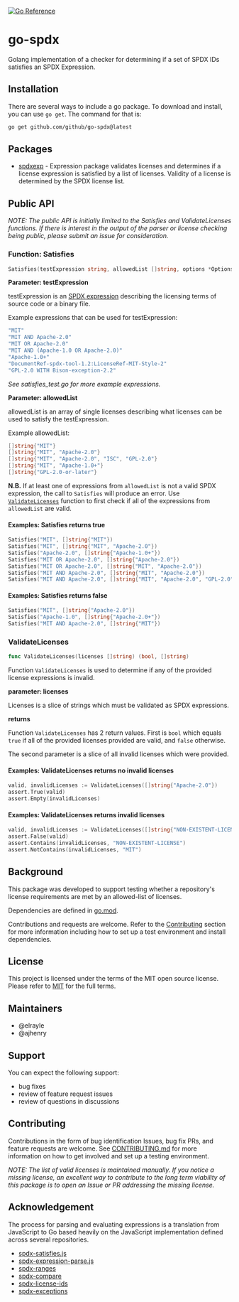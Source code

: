 [![Go Reference](https://pkg.go.dev/badge/github.com/github/go-spdx/v2@v2.1.2/spdxexp.svg)](https://pkg.go.dev/github.com/github/go-spdx/v2@v2.1.2/spdxexp)

# go-spdx

Golang implementation of a checker for determining if a set of SPDX IDs satisfies an SPDX Expression.

## Installation

There are several ways to include a go package.  To download and install, you can use `go get`.  The command for that is:

```sh
go get github.com/github/go-spdx@latest
```

## Packages

- [spdxexp](https://pkg.go.dev/github.com/github/go-spdx/spdxexp) - Expression package validates licenses and determines if a license expression is satisfied by a list of licenses. Validity of a license is determined by the SPDX license list.

## Public API

_NOTE: The public API is initially limited to the Satisfies and ValidateLicenses functions.  If
there is interest in the output of the parser or license checking being public, please submit an
issue for consideration._

### Function: Satisfies

```go
Satisfies(testExpression string, allowedList []string, options *Options)
```

**Parameter: testExpression**

testExpression is an [SPDX expression](https://spdx.github.io/spdx-spec/v2.3/SPDX-license-expressions/#d1-overview) describing the licensing terms of source code or a binary file.

Example expressions that can be used for testExpression:

```go
"MIT"
"MIT AND Apache-2.0"
"MIT OR Apache-2.0"
"MIT AND (Apache-1.0 OR Apache-2.0)"
"Apache-1.0+"
"DocumentRef-spdx-tool-1.2:LicenseRef-MIT-Style-2"
"GPL-2.0 WITH Bison-exception-2.2"
```

_See satisfies_test.go for more example expressions._

**Parameter: allowedList**

allowedList is an array of single licenses describing what licenses can be used to satisfy the testExpression.

Example allowedList:

```go
[]string{"MIT"}
[]string{"MIT", "Apache-2.0"}
[]string{"MIT", "Apache-2.0", "ISC", "GPL-2.0"}
[]string{"MIT", "Apache-1.0+"}
[]string{"GPL-2.0-or-later"}
```

**N.B.** If at least one of expressions from `allowedList` is not a valid SPDX expression, the call
to `Satisfies` will produce an error. Use [`ValidateLicenses`](###-ValidateLicenses) function
to first check if all of the expressions from `allowedList` are valid.

#### Examples: Satisfies returns true

```go
Satisfies("MIT", []string{"MIT"})
Satisfies("MIT", []string{"MIT", "Apache-2.0"})
Satisfies("Apache-2.0", []string{"Apache-1.0+"})
Satisfies("MIT OR Apache-2.0", []string{"Apache-2.0"})
Satisfies("MIT OR Apache-2.0", []string{"MIT", "Apache-2.0"})
Satisfies("MIT AND Apache-2.0", []string{"MIT", "Apache-2.0"})
Satisfies("MIT AND Apache-2.0", []string{"MIT", "Apache-2.0", "GPL-2.0"})
```

#### Examples: Satisfies returns false

```go
Satisfies("MIT", []string{"Apache-2.0"})
Satisfies("Apache-1.0", []string{"Apache-2.0+"})
Satisfies("MIT AND Apache-2.0", []string{"MIT"})
```

### ValidateLicenses

```go
func ValidateLicenses(licenses []string) (bool, []string)
```

Function `ValidateLicenses` is used to determine if any of the provided license expressions is
invalid.

**parameter: licenses**

Licenses is a slice of strings which must be validated as SPDX expressions.

**returns**

Function `ValidateLicenses` has 2 return values. First is `bool` which equals `true` if all of
the provided licenses provided are valid, and `false` otherwise.

The second parameter is a slice of all invalid licenses which were provided.

#### Examples: ValidateLicenses returns no invalid licenses

```go
valid, invalidLicenses := ValidateLicenses([]string{"Apache-2.0"})
assert.True(valid)
assert.Empty(invalidLicenses)
```

#### Examples: ValidateLicenses returns invalid licenses

```go
valid, invalidLicenses := ValidateLicenses([]string{"NON-EXISTENT-LICENSE", "MIT"})
assert.False(valid)
assert.Contains(invalidLicenses, "NON-EXISTENT-LICENSE")
assert.NotContains(invalidLicenses, "MIT")
```

## Background

This package was developed to support testing whether a repository's license requirements are met by an allowed-list of licenses.

Dependencies are defined in [go.mod](./go.mod).

Contributions and requests are welcome.  Refer to the [Contributing](#contributing) section for more information including how to set up a test environment and install dependencies.

## License

This project is licensed under the terms of the MIT open source license. Please refer to [MIT](./LICENSE.md) for the full terms.

## Maintainers

- @elrayle
- @ajhenry

## Support

You can expect the following support:

- bug fixes
- review of feature request issues
- review of questions in discussions

## Contributing

Contributions in the form of bug identification Issues, bug fix PRs, and feature requests are welcome.  See [CONTRIBUTING.md](./CONTRIBUTING.md) for more information on how to get involved and set up a testing environment.

_NOTE: The list of valid licenses is maintained manually.  If you notice a missing license, an excellent way to contribute to the long term viability of this package is to open an Issue or PR addressing the missing license._

## Acknowledgement

The process for parsing and evaluating expressions is a translation from JavaScript to Go based heavily on the JavaScript implementation defined across several repositories.

- [spdx-satisfies.js](https://github.com/clearlydefined/spdx-satisfies.js)
- [spdx-expression-parse.js](https://github.com/clearlydefined/spdx-expression-parse.js)
- [spdx-ranges](https://github.com/jslicense/spdx-ranges.js)
- [spdx-compare](https://github.com/jslicense/spdx-compare.js)
- [spdx-license-ids](https://github.com/jslicense/spdx-license-ids)
- [spdx-exceptions](https://github.com/jslicense/spdx-exceptions.json)

